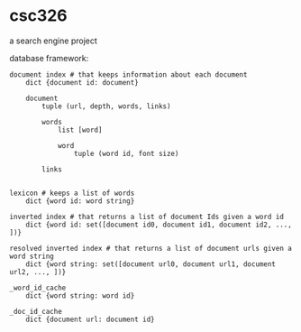 # csc326
a search engine project


database framework:

    document index # that keeps information about each document
        dict {document id: document}

        document
            tuple (url, depth, words, links)

            words
                list [word]
    
                word
                    tuple (word id, font size)

            links
                

    lexicon # keeps a list of words
        dict {word id: word string}

    inverted index # that returns a list of document Ids given a word id
        dict {word id: set([document id0, document id1, document id2, ..., ])}

    resolved inverted index # that returns a list of document urls given a word string
        dict {word string: set([document url0, document url1, document url2, ..., ])}

    _word_id_cache
        dict {word string: word id}

    _doc_id_cache
        dict {document url: document id}
